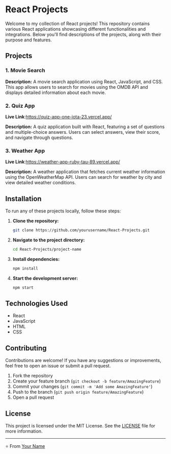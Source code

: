 # React Projects

Welcome to my collection of React projects! This repository contains various React applications showcasing different functionalities and integrations. Below you'll find descriptions of the projects, along with their purpose and features.

## Projects

### 1. Movie Search

**Description:** A movie search application using React, JavaScript, and CSS. This app allows users to search for movies using the OMDB API and displays detailed information about each movie.


### 2. Quiz App

**Live Link**:https://quiz-app-one-iota-23.vercel.app/

**Description:** A quiz application built with React, featuring a set of questions and multiple-choice answers. Users can select answers, view their score, and navigate through questions.



### 3. Weather App
**Live Link**:https://weather-app-ruby-tau-89.vercel.app/

**Description:** A weather application that fetches current weather information using the OpenWeatherMap API. Users can search for weather by city and view detailed weather conditions.




## Installation

To run any of these projects locally, follow these steps:

1. **Clone the repository:**
    ```bash
    git clone https://github.com/yourusername/React-Projects.git
    ```
2. **Navigate to the project directory:**
    ```bash
    cd React-Projects/project-name
    ```
3. **Install dependencies:**
    ```bash
    npm install
    ```
4. **Start the development server:**
    ```bash
    npm start
    ```

## Technologies Used

- React
- JavaScript
- HTML
- CSS

## Contributing

Contributions are welcome! If you have any suggestions or improvements, feel free to open an issue or submit a pull request.

1. Fork the repository
2. Create your feature branch (`git checkout -b feature/AmazingFeature`)
3. Commit your changes (`git commit -m 'Add some AmazingFeature'`)
4. Push to the branch (`git push origin feature/AmazingFeature`)
5. Open a pull request

## License

This project is licensed under the MIT License. See the [LICENSE](LICENSE) file for more information.

---

⭐️ From [Your Name](https://github.com/yourusername)

